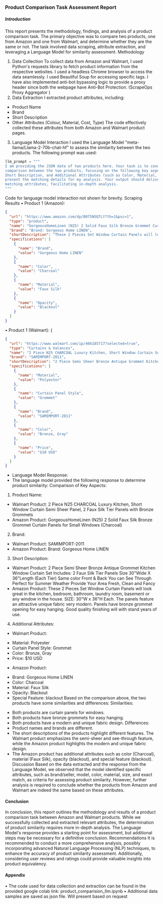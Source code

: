 ### Product Comparison Task Assessment Report

##### Introduction

This report presents the methodology, findings, and analysis of a product comparison task. The
primary objective was to compare two products, one from Amazon and one from Walmart, and
determine whether they are the same or not. The task involved data scraping, attribute extraction,
and leveraging a Language Model for similarity assessment.
Methodology

1. Data Collection
   To collect data from Amazon and Walmart, I used Python's requests library to fetch product
   information from the respective websites. I used a headless Chrome browser to access the data
   seamlessly.
   I used Beautiful Soup for accessing specific tags. I have also implemented anti-bot bypassing logic to
   provide a proxy header since both the webpage have Anti-Bot Protection. (ScrapeOps Proxy
   Aggregator )
2. Data Extraction
   I extracted product attributes, including:

* Product Name
* Brand
* Short Description
* Other Attributes (Colour, Material, Cost, Type)
  The code effectively collected these attributes from both Amazon and Walmart product pages.

3. Language Model Interaction
   I used the Language Model "meta-llama/Llama-2-70b-chat-hf" to assess the similarity between the
   two products. The following prompt was used:

```py
llm_prompt = """ 
I am providing the JSON data of two products here. Your task is to conduct a detailed attribute 
comparison between the two products, focusing on the following key aspects: Product Name, Brand, 
Short Description, and Additional Attributes (such as Color, Material, Cost, and Type). Subsequently, 
present the matching details for my analysis. Your output should deliver a detailed breakdown of the 
matching attributes, facilitating in-depth analysis.
"""
```

Code for language model interaction not shown for brevity.
Scraping Results
• Product 1 (Amazon):

```json
{
  "url": "https://www.amazon.com/dp/B075NSQ7LY?th=1&psc=1",
  "type": "product",
  "name": "GorgeousHomeLinen (N25) 2 Solid Faux Silk Bronze Grommet Curtain Panels for Small Windows (Charcoal)",
  "brand": "Brand: Gorgeous Home LINEN",
  "shortDescription": "These 2 Pieces Set Window Curtain Panels will look great in  the kitchen, bedroom, bathroom, laundry room, basemen or SIZE 'W x 36'H Each. The panels feature an attractive unique fabric very",
  "specifications": [
    {
      "name": "Brand",
      "value": "Gorgeous Home LINEN"
    },
    {
      "name": "Color",
      "value": "Charcoal"
    },
    {
      "name": "Material",
      "value": "Faux Silk"
    },
    {
      "name": "Opacity",
      "value": "Blackout"
    }
  ]
}
```

• Product 1 (Walmart): {

```json
{
  "url": "https://www.walmart.com/ip/466185717?selected=true",
  "type": "Curtains & Valances",
  "name": "2 Piece N25 CHARCOAL Luxury Kitchen, Short Window Curtain Semi Sheer Panel, 2 Faux Silk Tier Panels With Bronze Grommets",
  "brand": "SAMIMPORT-2011",
  "shortDescription": "2 Piece Semi Sheer Bronze Antique Grommet Kitchen Window Curtain Set Includes: 2 Faux Silk Tier Panels Size 30\"Wide X 36\"Length (Each Tier)Same color Front & Back You can See Thru Perfect for Summer Weather Provide our Area Fresh, Clean and Fancy",
  "specifications": [
    {
      "name": "Material",
      "value": "Polyester"
    },
    {
      "name": "Curtain Panel Style",
      "value": "Grommet"
    },
    {
      "name": "Brand",
      "value": "SAMIMPORT-2011"
    },
    {
      "name": "Color",
      "value": "Bronze, Gray"
    },
    {
      "name": "Price",
      "value": "$10 USD"
    }
  ]
}
```

* Language Model Response:
* The language model provided the following response to determine product
  similarity:
  Comparison of Key Aspects:

1. Product Name:

* Walmart Product: 2 Piece N25 CHARCOAL Luxury Kitchen, Short Window Curtain Semi
  Sheer Panel, 2 Faux Silk Tier Panels with Bronze Grommets
* Amazon Product: GorgeousHomeLinen (N25) 2 Solid Faux Silk Bronze Grommet Curtain
  Panels for Small Windows (Charcoal)

2. Brand:

* Walmart Product: SAMIMPORT-2011
* Amazon Product: Brand: Gorgeous Home LINEN

3. Short Description:

* Walmart Product: 2 Piece Semi Sheer Bronze Antique Grommet Kitchen Window Curtain
  Set Includes: 2 Faux Silk Tier Panels Size 30"Wide X 36"Length (Each Tier) Same color Front & Back
  You can See Through Perfect for Summer Weather Provide Your Area Fresh, Clean and Fancy
* Amazon Product: These 2 Pieces Set Window Curtain Panels will look great in the kitchen,
  bedroom, bathroom, laundry room, basement or any window in the house. SIZE: 30"W x 36"H Each.
  The panels feature an attractive unique fabric very modern. Panels have bronze grommet opening for
  easy hanging. Good quality finishing will with stand years of use.

4. Additional Attributes:

* Walmart Product:

+ Material: Polyester
+ Curtain Panel Style: Grommet
+ Color: Bronze, Gray
+ Price: $10 USD

* Amazon Product:

+ Brand: Gorgeous Home LINEN
+ Color: Charcoal
+ Material: Faux Silk
+ Opacity: Blackout
+ Special Feature: blackout
  Based on the comparison above, the two products have some similarities and differences:
  Similarities:

* Both products are curtain panels for windows.
* Both products have bronze grommets for easy hanging.
* Both products have a modern and unique fabric design.
  Differences:
* Product names and brands are different.
* The short descriptions of the products highlight different features. The Walmart product
  emphasizes the semi-sheer and see-through feature, while the Amazon product highlights the
  modern and unique fabric design.
* The Amazon product has additional attributes such as color (Charcoal), material (Faux Silk), opacity
  (blackout), and special feature (blackout).
  Discussion
  Based on the data extracted and the response from the Language Model, we observed that the
  model identified specific attributes, such as brand/seller, model, color, material, size, and exact
  match, as criteria for assessing product similarity. However, further analysis is required to conclude
  whether the products from Amazon and Walmart are indeed the same based on these attributes.

#### Conclusion

In conclusion, this report outlines the methodology and results of a product comparison task
between Amazon and Walmart products. While we successfully collected and extracted relevant
attributes, the determination of product similarity requires more in-depth analysis. The Language
Model's response provides a starting point for assessment, but additional steps may be necessary for
a definitive conclusion.
Recommendations
It is recommended to conduct a more comprehensive analysis, possibly incorporating advanced
Natural Language Processing (NLP) techniques, to enhance the accuracy of product similarity
assessment. Additionally, considering user reviews and ratings could provide valuable insights into
product equivalency.

#### Appendix

• The code used for data collection and extraction can be found in the provided google colab
link: product_comparision_llm.ipynb
• Additional data samples are saved as json file. Will present based on request